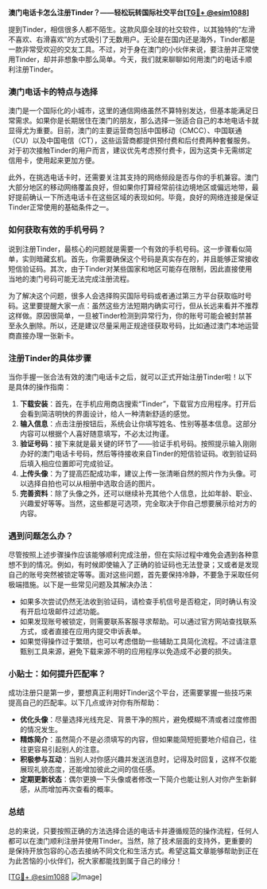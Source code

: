 **澳门电话卡怎么注册Tinder？——轻松玩转国际社交平台[[TG💪+ @esim1088](https://t.me/s/esim1088)]**

提到Tinder，相信很多人都不陌生。这款风靡全球的社交软件，以其独特的“左滑不喜欢、右滑喜欢”的方式吸引了无数用户。无论是在国内还是海外，Tinder都是一款非常受欢迎的交友工具。不过，对于身在澳门的小伙伴来说，要注册并正常使用Tinder，却并非想象中那么简单。今天，我们就来聊聊如何用澳门的电话卡顺利注册Tinder。

### 澳门电话卡的特点与选择

澳门是一个国际化的小城市，这里的通信网络虽然不算特别发达，但基本能满足日常需求。如果你是长期居住在澳门的朋友，那么选择一张适合自己的本地电话卡就显得尤为重要。目前，澳门的主要运营商包括中国移动（CMCC）、中国联通（CU）以及中国电信（CT），这些运营商都提供预付费和后付费两种套餐服务。对于初次接触Tinder的用户而言，建议优先考虑预付费卡，因为这类卡无需绑定信用卡，使用起来更加方便。

此外，在挑选电话卡时，还需要关注其支持的网络频段是否与你的手机兼容。澳门大部分地区的移动网络覆盖良好，但如果你打算经常前往边境地区或偏远地带，最好提前确认一下所选电话卡在这些区域的表现如何。毕竟，良好的网络连接是保证Tinder正常使用的基础条件之一。

### 如何获取有效的手机号码？

说到注册Tinder，最核心的问题就是需要一个有效的手机号码。这一步骤看似简单，实则暗藏玄机。首先，你需要确保这个号码是真实存在的，并且能够正常接收短信验证码。其次，由于Tinder对某些国家和地区可能存在限制，因此直接使用当地的澳门号码可能无法完成注册流程。

为了解决这个问题，很多人会选择购买国际号码或者通过第三方平台获取临时号码。这里要提醒大家一点：虽然这些方法短期内确实可行，但从长远来看并不推荐这样做。原因很简单，一旦被Tinder检测到异常行为，你的账号可能会被封禁甚至永久删除。所以，还是建议尽量采用正规途径获取号码，比如通过澳门本地运营商直接办理一张新卡。

### 注册Tinder的具体步骤

当你手握一张合法有效的澳门电话卡之后，就可以正式开始注册Tinder啦！以下是具体的操作指南：

1. **下载安装**：首先，在手机应用商店搜索“Tinder”，下载官方应用程序。打开后会看到简洁明快的界面设计，给人一种清新舒适的感觉。
2. **输入信息**：点击注册按钮后，系统会让你填写姓名、性别等基本信息。这部分内容可以根据个人喜好随意填写，不必太过拘谨。
3. **验证号码**：接下来就是最关键的环节了——验证手机号码。按照提示输入刚刚办好的澳门电话卡号码，然后等待接收来自Tinder的短信验证码。收到验证码后填入相应位置即可完成验证。
4. **上传头像**：为了提高匹配成功率，建议上传一张清晰自然的照片作为头像。可以选择自拍也可以从相册中选取合适的图片。
5. **完善资料**：除了头像之外，还可以继续补充其他个人信息，比如年龄、职业、兴趣爱好等等。当然，这些都是可选项，完全取决于你自己想要展示给对方的内容。

### 遇到问题怎么办？

尽管按照上述步骤操作应该能够顺利完成注册，但在实际过程中难免会遇到各种意想不到的情况。例如，有时候即使输入了正确的验证码也无法登录；又或者是发现自己的账号突然被锁定等等。面对这些问题，首先要保持冷静，不要急于采取任何极端措施。以下是一些常见问题及其解决办法：

- 如果多次尝试仍然无法收到验证码，请检查手机信号是否稳定，同时确认有没有开启垃圾邮件过滤功能。
- 如果发现账号被锁定，则需要联系客服寻求帮助。可以通过官方网站查找联系方式，或者直接在应用内提交申诉表单。
- 如果觉得操作过于繁琐，也可以考虑借助一些辅助工具简化流程。不过请注意甄别工具来源，避免下载来源不明的应用程序以免造成不必要的损失。

### 小贴士：如何提升匹配率？

成功注册只是第一步，要想真正利用好Tinder这个平台，还需要掌握一些技巧来提高自己的匹配率。以下几点或许对你有所帮助：

- **优化头像**：尽量选择光线充足、背景干净的照片，避免模糊不清或者过度修图的情况发生。
- **精炼简介**：虽然简介不是必须填写的内容，但如果能简短扼要地介绍自己，往往更容易引起别人的注意。
- **积极参与互动**：当别人对你感兴趣并发送消息时，记得及时回复，这样不仅能展现礼貌态度，还能增加彼此之间的信任感。
- **定期更新状态**：偶尔更换一下头像或者修改一下简介也能让别人对你产生新鲜感，从而增加再次查看的概率。

### 总结

总的来说，只要按照正确的方法选择合适的电话卡并遵循规范的操作流程，任何人都可以在澳门顺利注册并使用Tinder。当然，除了技术层面的支持外，更重要的是保持开放包容的心态去接纳不同文化和生活方式。希望这篇文章能够帮助到正在为此苦恼的小伙伴们，祝大家都能找到属于自己的缘分！

[[TG💪+ @esim1088](https://t.me/s/esim1088) ![Image](https://i.postimg.cc/4NQfJmqS/Snipaste-2025-05-13-00-14-12.png)]